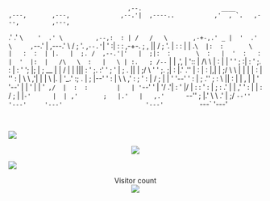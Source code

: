 
                                                                                            
                                     ,--.                      ____                         
    ,---,       ,---,              ,--.'|  ,----..           ,'  , `.   ,---,         ,---, 
  .'  .' `\    '  .' \         ,--,:  : | /   /   \       ,-+-,.' _ |  '  .' \     ,`--.' | 
,---.'     \  /  ;    '.    ,`--.'`|  ' :|   :     :   ,-+-. ;   , || /  ;    '.   |   :  : 
|   |  .`\  |:  :       \   |   :  :  | |.   |  ;. /  ,--.'|'   |  ;|:  :       \  :   |  ' 
:   : |  '  |:  |   /\   \  :   |   \ | :.   ; /--`  |   |  ,', |  '::  |   /\   \ |   :  | 
|   ' '  ;  :|  :  ' ;.   : |   : '  '; |;   | ;  __ |   | /  | |  |||  :  ' ;.   :'   '  ; 
'   | ;  .  ||  |  ;/  \   \'   ' ;.    ;|   : |.' .''   | :  | :  |,|  |  ;/  \   \   |  | 
|   | :  |  ''  :  | \  \ ,'|   | | \   |.   | '_.' :;   . |  ; |--' '  :  | \  \ ,'   :  ; 
'   : | /  ; |  |  '  '--'  '   : |  ; .''   ; : \  ||   : |  | ,    |  |  '  '--' |   |  ' 
|   | '` ,/  |  :  :        |   | '`--'  '   | '/  .'|   : '  |/     |  :  :       '   :  | 
;   :  .'    |  | ,'        '   : |      |   :    /  ;   | |`-'      |  | ,'       ;   |.'  
|   ,.'      `--''          ;   |.'       \   \ .'   |   ;/          `--''         '---'    
'---'                       '---'          `---`     '---'                                  
                                                                                            

<br/>

![](https://media0.giphy.com/media/OHPZqOWeeQUlN4yeIw/giphy.gif)

<p align="center">
    <a href=#><img src="giphy.gif"></a>
</p>

<a href=#><img src="contributions.svg"></a>

<p align="center"> 
  Visitor count<br>
  <img src="https://profile-counter.glitch.me/dang-mai/count.svg" />
</p>
